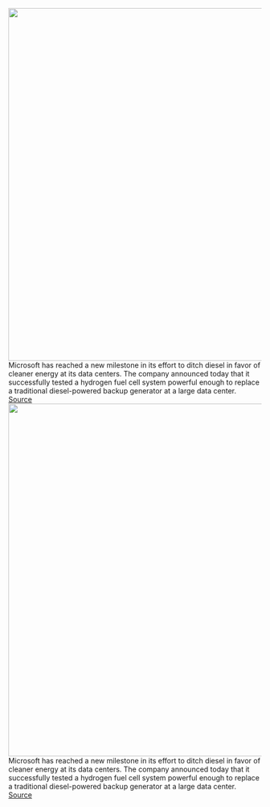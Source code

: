 <img src='https://cdn.vox-cdn.com/thumbor/YloMX7eJFtpXLd3oNC66bhjpssg=/0x0:2001x1334/1200x800/filters:focal(841x507:1161x827)/cdn.vox-cdn.com/uploads/chorus_image/image/71182281/20220607_hydrogen_0922.0.jpeg' width='700px' /><br/>
Microsoft has reached a new milestone in its effort to ditch diesel in favor of cleaner energy at its data centers. The company announced today that it successfully tested a hydrogen fuel cell system powerful enough to replace a traditional diesel-powered backup generator at a large data center.
<a href='https://www.theverge.com/2022/7/28/23281394/microsoft-data-centers-hydrogen-fuel-cells'> Source <a/><img src='https://cdn.vox-cdn.com/thumbor/YloMX7eJFtpXLd3oNC66bhjpssg=/0x0:2001x1334/1200x800/filters:focal(841x507:1161x827)/cdn.vox-cdn.com/uploads/chorus_image/image/71182281/20220607_hydrogen_0922.0.jpeg' width='700px' /><br/>
Microsoft has reached a new milestone in its effort to ditch diesel in favor of cleaner energy at its data centers. The company announced today that it successfully tested a hydrogen fuel cell system powerful enough to replace a traditional diesel-powered backup generator at a large data center.
<a href='https://www.theverge.com/2022/7/28/23281394/microsoft-data-centers-hydrogen-fuel-cells'> Source <a/>
